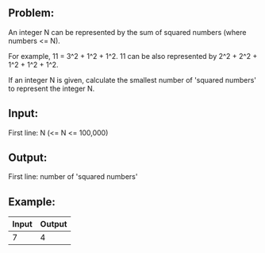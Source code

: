 Problem:
----------
An integer N can be represented by the sum of squared numbers (where numbers <= N). 

For example, 11 = 3^2 + 1^2 + 1^2.
11 can be also represented by 2^2 + 2^2 + 1^2 + 1^2 + 1^2. 

If an integer N is given, calculate the smallest number of 'squared numbers' to represent the integer N.

Input:
-------
First line: N (<= N <= 100,000)

Output:
-------
First line: number of 'squared numbers'

Example:
-------
Input | Output
------|-------
7 | 4
